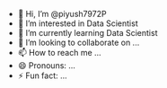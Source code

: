 - 👋 Hi, I’m @piyush7972P
- 👀 I’m interested in Data Scientist
- 🌱 I’m currently learning Data Scientist
- 💞️ I’m looking to collaborate on ...
- 📫 How to reach me ...
- 😄 Pronouns: ...
- ⚡ Fun fact: ...

<!---
piyush7972P/piyush7972P is a ✨ special ✨ repository because its `README.md` (this file) appears on your GitHub profile.
You can click the Preview link to take a look at your changes.
--->
